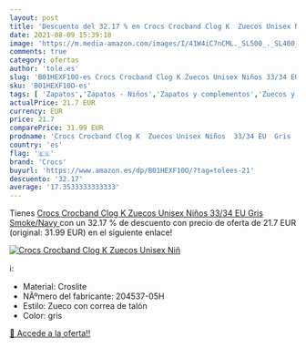 ```yaml
---
layout: post
title: 'Descuento del 32.17 % en Crocs Crocband Clog K  Zuecos Unisex Niñ'
date: 2021-08-09 15:39:18
image: 'https://m.media-amazon.com/images/I/41W4iC7nCML._SL500_._SL400_.jpg'
comments: true
category: ofertas
author: 'tole.es'
slug: 'B01HEXF10O-es Crocs Crocband Clog K Zuecos Unisex Niños 33/34 EU Gris...'
sku: 'B01HEXF10O-es'
tags: [ 'Zapatos','Zapatos - Niños','Zapatos y complementos','Zuecos y mules para niño','crocs','zuecos', ]
actualPrice: 21.7 EUR
currency: EUR
price: 21.7
comparePrice: 31.99 EUR
prodname: 'Crocs Crocband Clog K  Zuecos Unisex Niños  33/34 EU  Gris  Smoke/Navy '
country: 'es'
flag: '🇪🇸'
brand: 'Crocs'
buyurl: 'https://www.amazon.es/dp/B01HEXF10O/?tag=tolees-21'
descuento: '32.17'
average: '17.3533333333333'
---
```


Tienes [Crocs Crocband Clog K  Zuecos Unisex Niños  33/34 EU  Gris  Smoke/Navy ](https://www.amazon.es/dp/B01HEXF10O/?tag=tolees-21) con un 32.17 % de descuento con precio de oferta de 21.7 EUR (original: 31.99 EUR) en el siguiente enlace!

[![Crocs Crocband Clog K  Zuecos Unisex Niñ](https://m.media-amazon.com/images/I/41W4iC7nCML._SL500_._SL400_.jpg)](https://www.amazon.es/dp/B01HEXF10O/?tag=tolees-21)

ℹ️:

- Material: Croslite
- NÃºmero del fabricante: 204537-05H
- Estilo: Zueco con correa de talón
- Color: gris

[🛒 Accede a la oferta!!](https://www.amazon.es/dp/B01HEXF10O/?tag=tolees-21)
